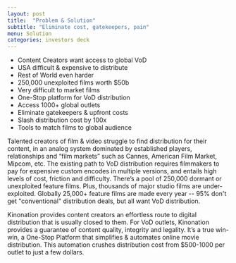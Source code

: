 ```yaml
---
layout: post
title:  "Problem & Solution"
subtitle: "Eliminate cost, gatekeepers, pain"
menu: Solution
categories: investors deck
---
```

* Content Creators want access to global VoD
* USA difficult & expensive to distribute
* Rest of World even harder
* 250,000 unexploited films worth $50b
* Very difficult to market films
* One-Stop platform for VoD distribution
* Access 1000+ global outlets
* Eliminate gatekeepers & upfront costs
* Slash distribution cost by 100x
* Tools to match films to global audience

<!--more-->

Talented creators of film & video struggle to find distribution for their content, in an analog system dominated by established players, relationships and “film markets” such as Cannes, American Film Market, Mipcom, etc.  The existing path to VoD distribution requires filmmakers to pay for expensive custom encodes in multiple versions, and entails high levels of cost, friction and difficulty. There’s a pool of 250,000 dormant or unexploited feature films. Plus, thousands of major studio films are under-exploited. Globally 25,000+ feature films are made every year -- 95% don't get "conventional" distribution deals, but all want VoD distribution.

Kinonation provides content creators an effortless route to digital distribution that is usually closed to them. For VoD outlets, Kinonation provides a guarantee of content quality, integrity and legality. It’s a true win-win, a One-Stop Platform that simplifies & automates online movie distribution. This automation crushes distribution cost from $500-1000 per outlet to just a few dollars.

